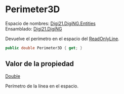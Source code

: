 # Perimeter3D

Espacio de nombres: [Digi21.DigiNG.Entities](../../)  
Ensamblado: [Digi21.DigiNG](../../../)

Devuelve el perímetro en el espacio del [ReadOnlyLine](../).

```csharp
public double Perimeter3D { get; }
```

## Valor de la propiedad

[Double](https://docs.microsoft.com/en-us/dotnet/api/system.double?view=net-5.0)

Perímetro de la línea en el espacio.

